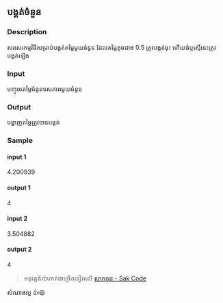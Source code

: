 ## បង្គត់ចំនួន
### Description
  សរសេរកម្មវិធីសម្រាប់បង្គត់តម្លៃមួយចំនួន ដែលតម្លៃតូចជាង 0.5 ត្រូវបង្គត់ចុះ ហើយធំឬស្មើនេះត្រូវបង្គត់ឡើង
### Input
  បញ្ចូលតម្លៃចំនួនទសភាពមួយចំនួន
### Output
  បង្ហាញតម្លៃត្រូវបានបង្គត់

### Sample
#### input 1
4.200939
#### output 1
4

#### input 2
3.504882
#### output 2
4

> អនុវត្តន័លំហាត់ជាច្រើនទៀតលើ [សាកកូដ - Sak Code](https://sakcode.net)

សំណាងល្អ 👍😃